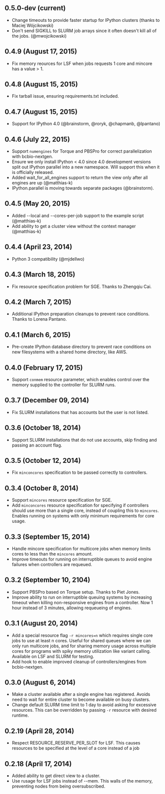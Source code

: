 ## 0.5.0-dev (current)

- Change timeouts to provide faster startup for IPython clusters (thanks to Maciej Wójcikowski)
- Don't send SIGKILL to SLURM job arrays since it often doesn't kill all of the jobs. (@mwojcikowski)

## 0.4.9 (August 17, 2015)

- Fix memory reources for LSF when jobs requests 1 core and mincore has a value > 1.

## 0.4.8 (August 15, 2015)

- Fix tarball issue, ensuring requirements.txt included.

## 0.4.7 (August 15, 2015)

- Support for IPython 4.0 (@brainstorm, @roryk, @chapmanb, @lpantano)

## 0.4.6 (July 22, 2015)
- Support `numengines` for Torque and PBSPro for correct parallelization with bcbio-nextgen.
- Ensure we only install IPython < 4.0 since 4.0 development versions split out IPython parallel
  into a new namespace. Will support this when it is officially released.
- Added wait_for_all_engines support to return the view only after all engines are up (@matthias-k)
- IPython.parallel is moving towards separate packages (@brainstorm).

## 0.4.5 (May 20, 2015)
- Added --local and --cores-per-job support to the example script (@matthias-k)
- Add ability to get a cluster view without the context manager (@matthias-k)

## 0.4.4 (April 23, 2014)
- Python 3 compatibility (@mjdellwo)

## 0.4.3 (March 18, 2015)

- Fix resource specification problem for SGE. Thanks to Zhengqiu Cai.

## 0.4.2 (March 7, 2015)

- Additional IPython preparation cleanups to prevent race conditions. Thanks to
  Lorena Pantano.

## 0.4.1 (March 6, 2015)

- Pre-create IPython database directory to prevent race conditions on
  new filesystems with a shared home directory, like AWS.

## 0.4.0 (February 17, 2015)

- Support `conmem` resource parameter, which enables control over the memory
  supplied to the controller for SLURM runs.

## 0.3.7 (December 09, 2014)

- Fix SLURM installations that has accounts but the user is not listed.

## 0.3.6 (October 18, 2014)

- Support SLURM installations that do not use accounts, skip finding and passing
  an account flag.

## 0.3.5 (October 12, 2014)

- Fix `minconcores` specification to be passed correctly to controllers.

## 0.3.4 (October 8, 2014)

- Support `mincores` resource specification for SGE.
- Add `minconcores` resource specification for specifying if controllers should
  use more than a single core, instead of coupling this to `mincores`. Enables
  running on systems with only minimum requirements for core usage.

## 0.3.3 (September 15, 2014)

- Handle mincore specification for multicore jobs when memory limits cores to
  less than the `mincores` amount.
- Improve timeouts for running on interruptible queues to avoid engine failures
  when controllers are requeued.

## 0.3.2 (September 10, 2104)

- Support PBSPro based on Torque setup. Thanks to Piet Jones.
- Improve ability to run on interruptible queuing systems by increasing timeout
  when killing non-responsive engines from a controller. Now 1 hour instead of 3
  minutes, allowing requeueing of engines.

## 0.3.1 (August 20, 2014)

- Add a special resource flag `-r mincores=n` which requires single core jobs to
  use at least n cores. Useful for shared queues where we can only run multicore
  jobs, and for sharing memory usage across multiple cores for programs with
  spiky memory utilization like variant calling. Available on LSF and SLURM for
  testing.
- Add hook to enable improved cleanup of controllers/engines from bcbio-nextgen.

## 0.3.0 (August 6, 2014)

- Make a cluster available after a single engine has registered. Avoids need to
  wait for entire cluster to become available on busy clusters.
- Change default SLURM time limit to 1 day to avoid asking for excessive
  resources. This can be overridden by passing `-r` resource with desired runtime.

## 0.2.19 (April 28, 2014)
- Respect RESOURCE_RESERVE_PER_SLOT for LSF. This causes resources to be specified
  at the level of a core instead of a job

## 0.2.18 (April 17, 2014)

- Added ability to get direct view to a cluster.
- Use rusage for LSF jobs instead of --mem. This walls of the memory, preventing nodes
  from being oversubscribed.
